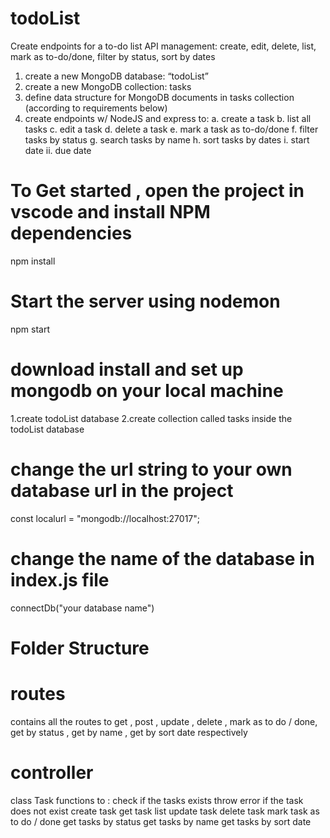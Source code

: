# todoList

Create endpoints for a to-do list API management: create, edit, delete, list, mark as to-do/done, filter by status, sort by dates
1. create a new MongoDB database: “todoList”
2. create a new MongoDB collection: tasks
3. define data structure for MongoDB documents in tasks collection (according to requirements below)
4. create endpoints w/ NodeJS and express to:
a. create a task
b. list all tasks
c. edit a task
d. delete a task
e. mark a task as to-do/done
f. filter tasks by status
g. search tasks by name
h. sort tasks by dates
i. start date
ii. due date

# To Get started , open the project in vscode and install NPM dependencies
   npm install 
   
# Start the server using nodemon
  npm start
  
# download install and set up mongodb on your local machine
1.create todoList database 
2.create collection called tasks inside the todoList database
  
# change the url string to your own database url in the project 
  const localurl = "mongodb://localhost:27017";
   
# change the name of the database in index.js file
  connectDb("your database name")
  
# Folder Structure

# routes
  contains all the routes to get , post , update , delete , mark as to do / done, get by status , get by name , get by sort date respectively

# controller
  class Task 
  functions to :
  check if the tasks exists
  throw error if the task does not exist
  create task
  get task list
  update task
  delete task
  mark task as to do / done
  get tasks by status
  get tasks by name
  get tasks by sort date
  

  
  
  
